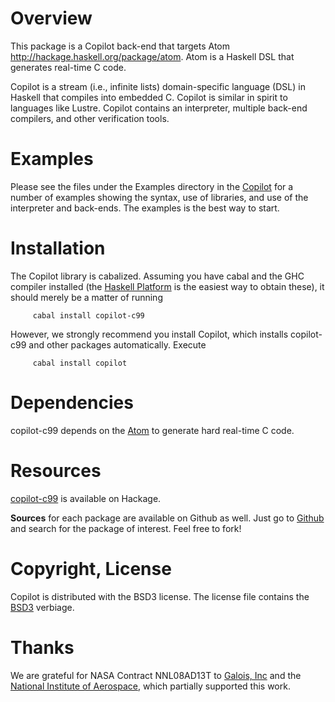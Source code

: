 Overview
========
This package is a Copilot back-end that targets Atom
<http://hackage.haskell.org/package/atom>.  Atom is a Haskell DSL that generates
real-time C code.  

Copilot is a stream (i.e., infinite lists) domain-specific language (DSL) in
Haskell that compiles into embedded C.  Copilot is similar in spirit to
languages like Lustre.  Copilot contains an interpreter, multiple back-end
compilers, and other verification tools.

Examples
=========
Please see the files under the Examples directory in the
[Copilot](http://hackage.haskell.org/package/copilot) for a number of examples
showing the syntax, use of libraries, and use of the interpreter and back-ends.
The examples is the best way to start.

Installation
============
The Copilot library is cabalized. Assuming you have cabal and the GHC compiler
installed (the [Haskell Platform](http://hackage.haskell.org/platform/) is the
easiest way to obtain these), it should merely be a matter of running 
     
         cabal install copilot-c99

However, we strongly recommend you install Copilot, which installs copilot-c99
and other packages automatically.  Execute

         cabal install copilot

Dependencies
=============
copilot-c99 depends on the
[Atom](http://hackage.haskell.org/package/copilot-cbmc) to generate hard
real-time C code.

Resources
=========
[copilot-c99](http://hackage.haskell.org/package/copilot-c99) is available on
Hackage.

**Sources** for each package are available on Github as well.  Just go to
[Github](github.com) and search for the package of interest.  Feel free to fork!

Copyright, License
==================
Copilot is distributed with the BSD3 license. The license file contains the
[BSD3](http://en.wikipedia.org/wiki/BSD_licenses) verbiage.

Thanks
======
We are grateful for NASA Contract NNL08AD13T to [Galois,
Inc](http://corp.galois.com/) and the [National Institute of
Aerospace](http://www.nianet.org/), which partially supported this work.

